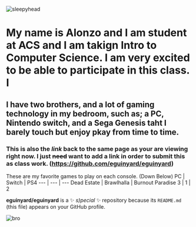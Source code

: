 ![sleepyhead](https://i.pinimg.com/236x/95/e5/99/95e59975625dc8d3f1a3db90317c9053.jpg)
# My name is Alonzo and I am student at ACS and I am takign Intro to Computer Science. I am very excited to be able to participate in this class. I
## I have two brothers, and a lot of gaming technology in my bedroom, such as; a PC, Nintendo switch, and a Sega Genesis taht I barely touch but enjoy pkay from time to time. 
### This is also the *link* back to the same page as your are viewing right now. I just ~~need~~ want to add a link in order to submit this as **class work**. (https://github.com/eguinyard/eguinyard)

These are my favorite games to play on each console. (Down Below)
PC | Switch | PS4
--- | --- | ---
Dead Estate | Brawlhalla | Burnout Paradise
3 | 1 | 2

**eguinyard/eguinyard** is a ✨ _s)pecial_ ✨ repository because its `README.md` (this file) appears on your GitHub profile.

![bro](https://media.tenor.com/qKTBsktfhSgAAAAC/punch-blue-hoodie.gif)
